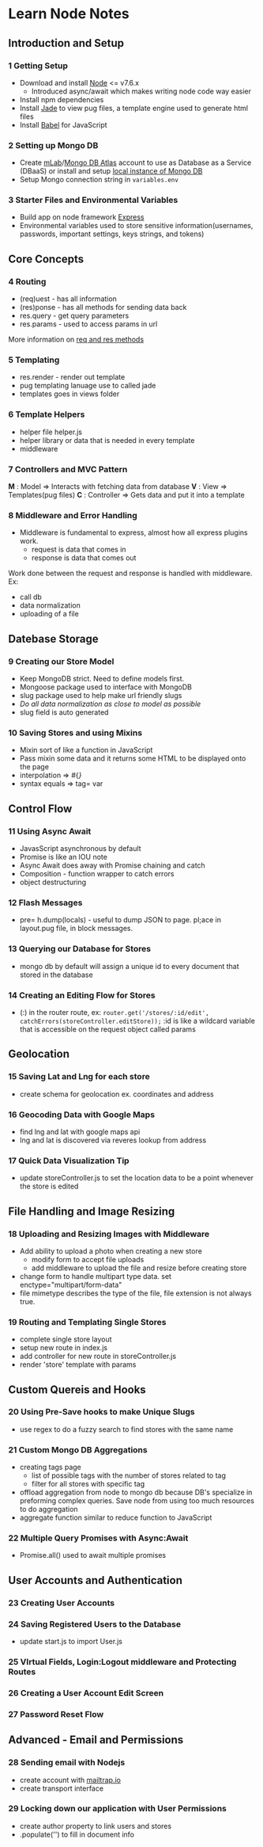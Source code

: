 # Learn Node Notes

## Introduction and Setup

### 1 Getting Setup
- Download and install [Node] <= v7.6.x
  - Introduced async/await which makes writing node code way easier
- Install npm dependencies
- Install [Jade] to view pug files, a template engine used to generate html files
- Install [Babel] for JavaScript

### 2 Setting up Mongo DB
- Create [mLab]/[Mongo DB Atlas] account to use as Database as a Service (DBaaS) or
  install and setup [local instance of Mongo DB]
- Setup Mongo connection string in `variables.env`

### 3 Starter Files and Environmental Variables
- Build app on node framework [Express]
- Environmental variables used to store sensitive information(usernames, passwords, important settings, keys strings, and tokens)

[Node]: http://www.hostingadvice.com/how-to/install-nodejs-ubuntu-14-04/#node-version-manager
[Jade]: https://packagecontrol.io/packages/Jade
[Babel]: https://packagecontrol.io/packages/Babel
[mLab]: https://mlab.com/
[Mongo DB Atlas]: https://www.mongodb.com/cloud/atlas
[local instance of Mongo DB]: https://www.digitalocean.com/community/tutorials/how-to-install-and-secure-mongodb-on-ubuntu-16-04
[Express]: https://expressjs.com/

## Core Concepts

### 4 Routing
- (req)uest - has all information
- (res)ponse - has all methods for sending data back
- res.query - get query parameters
- res.params - used to access params in url

More information on [req and res methods]

[req and res methods]: https://expressjs.com/en/4x/api.html

### 5 Templating
- res.render - render out template
- pug templating lanuage use to called jade
- templates goes in views folder

### 6 Template Helpers
- helper file helper.js
- helper library or data that is needed in every template
- middleware

### 7 Controllers and MVC Pattern
**M** : Model => Interacts with fetching data from database
**V** : View => Templates(pug files)
**C** : Controller => Gets data and put it into a template

### 8 Middleware and Error Handling
- Middleware is fundamental to express, almost how all express plugins work.
  - request is data that comes in
  - response is data that comes out

Work done between the request and response is handled with middleware.
Ex:
- call db
- data normalization
- uploading of a file

## Datebase Storage

### 9 Creating our Store Model
- Keep MongoDB strict. Need to define models first.
- Mongoose package used to interface with MongoDB
- slug package used to help make url friendly slugs
- *Do all data normalization as close to model as possible*
- slug field is auto generated

### 10 Saving Stores and using Mixins
- Mixin sort of like a function in JavaScript
- Pass mixin some data and it returns some HTML to be displayed onto the page
- interpolation => #{<var>}
- syntax equals => tag= var

## Control Flow

### 11 Using Async Await
- JavasScript asynchronous by default
- Promise is like an IOU note
- Async Await does away with Promise chaining and catch
- Composition - function wrapper to catch errors
- object destructuring

### 12 Flash Messages
- pre= h.dump(locals) - useful to dump JSON to page. pl;ace in layout.pug file, in block messages.

### 13 Querying our Database for Stores
- mongo db by default will assign a unique id to every document that stored in the database

### 14 Creating an Editing Flow for Stores
- (:<value>) in the router route, ex: `router.get('/stores/:id/edit', catchErrors(storeController.editStore));` :id is like a wildcard variable that is accessible on the request object called params

## Geolocation

### 15 Saving Lat and Lng for each store
- create schema for geolocation ex. coordinates and address

### 16 Geocoding Data with Google Maps
- find lng and lat with google maps api
- lng and lat is discovered via reveres lookup from address

### 17 Quick Data Visualization Tip
- update storeController.js to set the location data to be a point whenever the store is edited

## File Handling and Image Resizing

### 18 Uploading and Resizing Images with Middleware
- Add ability to upload a photo when creating a new store
  - modify form to accept file uploads
  - add middleware to upload the file and resize before creating store
- change form to handle multipart type data. set enctype="multipart/form-data"
- file mimetype describes the type of the file, file extension is not always true.

### 19 Routing and Templating Single Stores
- complete single store layout
- setup new route in index.js
- add controller for new route in storeController.js
- render 'store' template with params

## Custom Quereis and Hooks

### 20 Using Pre-Save hooks to make Unique Slugs
- use regex to do a fuzzy search to find stores with the same name

### 21 Custom Mongo DB Aggregations
- creating tags page
  - list of possible tags with the number of stores related to tag
  - filter for all stores with specific tag
- offload aggregation from node to mongo db because DB's specialize in preforming complex queries. Save node from using too much resources to do aggregation
- aggregate function similar to reduce function to JavaScript

### 22 Multiple Query Promises with Async:Await
- Promise.all() used to await multiple promises

## User Accounts and Authentication

### 23 Creating User Accounts


### 24 Saving Registered Users to the Database
- update start.js to import User.js

### 25 VIrtual Fields, Login:Logout middleware and Protecting Routes


### 26 Creating a User Account Edit Screen


### 27 Password Reset Flow

## Advanced - Email and Permissions

### 28 Sending email with Nodejs
- create account with [mailtrap.io]
- create transport interface

[mailtrap.io]: https://mailtrap.io/

### 29 Locking down our application with User Permissions
- create author property to link users and stores
- .populate('<property>') to fill in document info